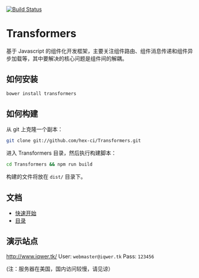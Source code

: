 [![Build Status](https://travis-ci.org/hex-ci/Transformers.svg?branch=master)](https://travis-ci.org/hex-ci/Transformers)

Transformers
============

基于 Javascript 的组件化开发框架，主要关注组件路由、组件消息传递和组件异步加载等，其中要解决的核心问题是组件间的解耦。

如何安装
------------

```bash
bower install transformers
```

如何构建
------------

从 git 上克隆一个副本：

```bash
git clone git://github.com/hex-ci/Transformers.git
```

进入 Transformers 目录，然后执行构建脚本：

```bash
cd Transformers && npm run build
```

构建的文件将放在 `dist/` 目录下。


文档
------------

* [快速开始](https://github.com/hex-ci/Transformers/wiki/%E5%BF%AB%E9%80%9F%E5%BC%80%E5%A7%8B)
* [目录](https://github.com/hex-ci/Transformers/wiki/%E7%9B%AE%E5%BD%95)

演示站点
------------

http://www.iqwer.tk/  User: `webmaster@iqwer.tk` Pass: `123456`

(注：服务器在美国，国内访问较慢，请见谅）
